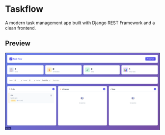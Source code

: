 # Taskflow

A modern task management app built with Django REST Framework and a clean frontend.

## Preview

![Task Flow UI](frontend/images/Screenshot%202025-10-27%20234853.png)

